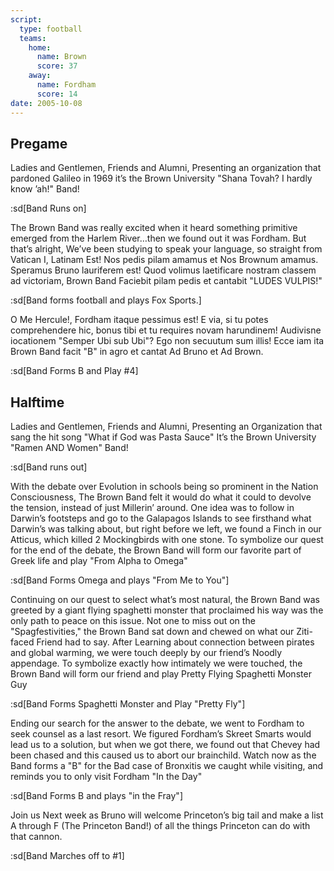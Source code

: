 ```yaml
---
script:
  type: football
  teams:
    home:
      name: Brown
      score: 37
    away:
      name: Fordham
      score: 14
date: 2005-10-08
---
```


## Pregame

Ladies and Gentlemen, Friends and Alumni, Presenting an organization that pardoned Galileo in 1969 it’s the Brown University "Shana Tovah? I hardly know ’ah!" Band!

:sd[Band Runs on]

The Brown Band was really excited when it heard something primitive emerged from the Harlem River…then we found out it was Fordham. But that’s alright, We’ve been studying to speak your language, so straight from Vatican I, Latinam Est! Nos pedis pilam amamus et Nos Brownum amamus. Speramus Bruno lauriferem est! Quod volimus laetificare nostram classem ad victoriam, Brown Band Faciebit pilam pedis et cantabit "LUDES VULPIS!"

:sd[Band forms football and plays Fox Sports.]

O Me Hercule!, Fordham itaque pessimus est! E via, si tu potes comprehendere hic, bonus tibi et tu requires novam harundinem! Audivisne iocationem "Semper Ubi sub Ubi"? Ego non secuutum sum illis! Ecce iam ita Brown Band facit "B" in agro et cantat Ad Bruno et Ad Brown.

:sd[Band Forms B and Play #4]

## Halftime

Ladies and Gentlemen, Friends and Alumni, Presenting an Organization that sang the hit song "What if God was Pasta Sauce" It’s the Brown University "Ramen AND Women" Band!

:sd[Band runs out]

With the debate over Evolution in schools being so prominent in the Nation Consciousness, The Brown Band felt it would do what it could to devolve the tension, instead of just Millerin’ around. One idea was to follow in Darwin’s footsteps and go to the Galapagos Islands to see firsthand what Darwin’s was talking about, but right before we left, we found a Finch in our Atticus, which killed 2 Mockingbirds with one stone. To symbolize our quest for the end of the debate, the Brown Band will form our favorite part of Greek life and play "From Alpha to Omega"

:sd[Band Forms Omega and plays "From Me to You"]

Continuing on our quest to select what’s most natural, the Brown Band was greeted by a giant flying spaghetti monster that proclaimed his way was the only path to peace on this issue. Not one to miss out on the "Spagfestivities," the Brown Band sat down and chewed on what our Ziti- faced Friend had to say. After Learning about connection between pirates and global warming, we were touch deeply by our friend’s Noodly appendage. To symbolize exactly how intimately we were touched, the Brown Band will form our friend and play Pretty Flying Spaghetti Monster Guy

:sd[Band Forms Spaghetti Monster and Play "Pretty Fly"]

Ending our search for the answer to the debate, we went to Fordham to seek counsel as a last resort. We figured Fordham’s Skreet Smarts would lead us to a solution, but when we got there, we found out that Chevey had been chased and this caused us to abort our brainchild. Watch now as the Band forms a "B" for the Bad case of Bronxitis we caught while visiting, and reminds you to only visit Fordham "In the Day"

:sd[Band Forms B and plays "in the Fray"]

Join us Next week as Bruno will welcome Princeton’s big tail and make a list A through F (The Princeton Band!) of all the things Princeton can do with that cannon.

:sd[Band Marches off to #1]
